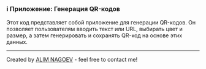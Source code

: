 ### ℹ️ Приложение: Генерация QR-кодов

Этот код представляет собой приложение для генерации QR-кодов.
Он позволяет пользователям вводить текст или URL, выбирать цвет и размер,
а затем генерировать и сохранять QR-код на основе этих данных.

-----
Created by [ALIM NAGOEV](https://github.com/nagoev-id) - feel free to contact me!

